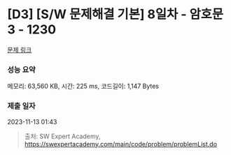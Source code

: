# [D3] [S/W 문제해결 기본] 8일차 - 암호문3 - 1230 

[문제 링크](https://swexpertacademy.com/main/code/problem/problemDetail.do?contestProbId=AV14zIwqAHwCFAYD) 

### 성능 요약

메모리: 63,560 KB, 시간: 225 ms, 코드길이: 1,147 Bytes

### 제출 일자

2023-11-13 01:43



> 출처: SW Expert Academy, https://swexpertacademy.com/main/code/problem/problemList.do